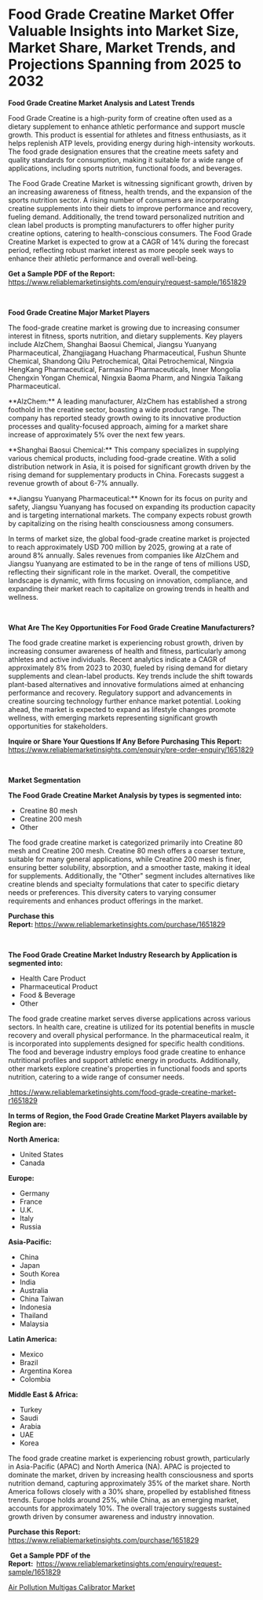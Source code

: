<p><h1>Food Grade Creatine Market Offer Valuable Insights into Market Size, Market Share, Market Trends, and Projections Spanning from 2025 to 2032</h1></p><p><strong>Food Grade Creatine Market Analysis and Latest Trends</strong></p>
<p><p>Food Grade Creatine is a high-purity form of creatine often used as a dietary supplement to enhance athletic performance and support muscle growth. This product is essential for athletes and fitness enthusiasts, as it helps replenish ATP levels, providing energy during high-intensity workouts. The food grade designation ensures that the creatine meets safety and quality standards for consumption, making it suitable for a wide range of applications, including sports nutrition, functional foods, and beverages.</p><p>The Food Grade Creatine Market is witnessing significant growth, driven by an increasing awareness of fitness, health trends, and the expansion of the sports nutrition sector. A rising number of consumers are incorporating creatine supplements into their diets to improve performance and recovery, fueling demand. Additionally, the trend toward personalized nutrition and clean label products is prompting manufacturers to offer higher purity creatine options, catering to health-conscious consumers. The Food Grade Creatine Market is expected to grow at a CAGR of 14% during the forecast period, reflecting robust market interest as more people seek ways to enhance their athletic performance and overall well-being.</p></p>
<p><strong>Get a Sample PDF of the Report:&nbsp;</strong> <a href="https://www.reliablemarketinsights.com/enquiry/request-sample/1651829?utm_campaign=3497&utm_medium=2&utm_source=Github&utm_content=ia&utm_term=23032025&utm_id=food-grade-creatine">https://www.reliablemarketinsights.com/enquiry/request-sample/1651829</a></p>
<p>&nbsp;</p>
<p><strong>Food Grade Creatine Major Market Players</strong></p>
<p><p>The food-grade creatine market is growing due to increasing consumer interest in fitness, sports nutrition, and dietary supplements. Key players include AlzChem, Shanghai Baosui Chemical, Jiangsu Yuanyang Pharmaceutical, Zhangjiagang Huachang Pharmaceutical, Fushun Shunte Chemical, Shandong Qilu Petrochemical, Qitai Petrochemical, Ningxia HengKang Pharmaceutical, Farmasino Pharmaceuticals, Inner Mongolia Chengxin Yongan Chemical, Ningxia Baoma Pharm, and Ningxia Taikang Pharmaceutical.</p><p>**AlzChem:** A leading manufacturer, AlzChem has established a strong foothold in the creatine sector, boasting a wide product range. The company has reported steady growth owing to its innovative production processes and quality-focused approach, aiming for a market share increase of approximately 5% over the next few years.</p><p>**Shanghai Baosui Chemical:** This company specializes in supplying various chemical products, including food-grade creatine. With a solid distribution network in Asia, it is poised for significant growth driven by the rising demand for supplementary products in China. Forecasts suggest a revenue growth of about 6-7% annually.</p><p>**Jiangsu Yuanyang Pharmaceutical:** Known for its focus on purity and safety, Jiangsu Yuanyang has focused on expanding its production capacity and is targeting international markets. The company expects robust growth by capitalizing on the rising health consciousness among consumers.</p><p>In terms of market size, the global food-grade creatine market is projected to reach approximately USD 700 million by 2025, growing at a rate of around 8% annually. Sales revenues from companies like AlzChem and Jiangsu Yuanyang are estimated to be in the range of tens of millions USD, reflecting their significant role in the market. Overall, the competitive landscape is dynamic, with firms focusing on innovation, compliance, and expanding their market reach to capitalize on growing trends in health and wellness.</p></p>
<p>&nbsp;</p>
<p><strong>What Are The Key Opportunities For Food Grade Creatine Manufacturers?</strong></p>
<p><p>The food grade creatine market is experiencing robust growth, driven by increasing consumer awareness of health and fitness, particularly among athletes and active individuals. Recent analytics indicate a CAGR of approximately 8% from 2023 to 2030, fueled by rising demand for dietary supplements and clean-label products. Key trends include the shift towards plant-based alternatives and innovative formulations aimed at enhancing performance and recovery. Regulatory support and advancements in creatine sourcing technology further enhance market potential. Looking ahead, the market is expected to expand as lifestyle changes promote wellness, with emerging markets representing significant growth opportunities for stakeholders.</p></p>
<p><strong>Inquire or Share Your Questions If Any Before Purchasing This Report:</strong> <a href="https://www.reliablemarketinsights.com/enquiry/pre-order-enquiry/1651829?utm_campaign=3497&utm_medium=2&utm_source=Github&utm_content=ia&utm_term=23032025&utm_id=food-grade-creatine">https://www.reliablemarketinsights.com/enquiry/pre-order-enquiry/1651829</a></p>
<p>&nbsp;</p>
<p><strong>Market Segmentation</strong></p>
<p><strong>The Food Grade Creatine Market Analysis by types is segmented into:</strong></p>
<p><ul><li>Creatine 80 mesh</li><li>Creatine 200 mesh</li><li>Other</li></ul></p>
<p><p>The food grade creatine market is categorized primarily into Creatine 80 mesh and Creatine 200 mesh. Creatine 80 mesh offers a coarser texture, suitable for many general applications, while Creatine 200 mesh is finer, ensuring better solubility, absorption, and a smoother taste, making it ideal for supplements. Additionally, the "Other" segment includes alternatives like creatine blends and specialty formulations that cater to specific dietary needs or preferences. This diversity caters to varying consumer requirements and enhances product offerings in the market.</p></p>
<p><strong>Purchase this Report:&nbsp;</strong><a href="https://www.reliablemarketinsights.com/purchase/1651829?utm_campaign=3497&utm_medium=2&utm_source=Github&utm_content=ia&utm_term=23032025&utm_id=food-grade-creatine">https://www.reliablemarketinsights.com/purchase/1651829</a></p>
<p>&nbsp;</p>
<p><strong>The Food Grade Creatine Market Industry Research by Application is segmented into:</strong></p>
<p><ul><li>Health Care Product</li><li>Pharmaceutical Product</li><li>Food & Beverage</li><li>Other</li></ul></p>
<p><p>The food grade creatine market serves diverse applications across various sectors. In health care, creatine is utilized for its potential benefits in muscle recovery and overall physical performance. In the pharmaceutical realm, it is incorporated into supplements designed for specific health conditions. The food and beverage industry employs food grade creatine to enhance nutritional profiles and support athletic energy in products. Additionally, other markets explore creatine's properties in functional foods and sports nutrition, catering to a wide range of consumer needs.</p></p>
<p><a href="https://www.reliablemarketinsights.com/food-grade-creatine-market-r1651829?utm_campaign=3497&utm_medium=2&utm_source=Github&utm_content=ia&utm_term=23032025&utm_id=food-grade-creatine">&nbsp;https://www.reliablemarketinsights.com/food-grade-creatine-market-r1651829</a></p>
<p><strong>In terms of Region, the Food Grade Creatine Market Players available by Region are:</strong></p>
<p>
    <p> <strong> North America: </strong>
        <ul>
            <li>United States</li>
            <li>Canada</li>
        </ul>
        </p> 
    <p> <strong> Europe: </strong>
        <ul>
            <li>Germany</li>
            <li>France</li>
            <li>U.K.</li>
            <li>Italy</li>
            <li>Russia</li>
        </ul>
        </p> 
    <p> <strong> Asia-Pacific: </strong>
        <ul>
            <li>China</li>
            <li>Japan</li>
            <li>South Korea</li>
            <li>India</li>
            <li>Australia</li>
            <li>China Taiwan</li>
            <li>Indonesia</li>
            <li>Thailand</li>
            <li>Malaysia</li>
        </ul>
        </p> 
    <p> <strong> Latin America: </strong>
        <ul>
            <li>Mexico</li>
            <li>Brazil</li>
            <li>Argentina Korea</li>
            <li>Colombia</li>
        </ul>
        </p> 
    <p> <strong> Middle East & Africa: </strong>
        <ul>
            <li>Turkey</li>
            <li>Saudi</li>
            <li>Arabia</li>
            <li>UAE</li>
            <li>Korea</li>
        </ul>
    </p>
    </p>
<p><p>The food grade creatine market is experiencing robust growth, particularly in Asia-Pacific (APAC) and North America (NA). APAC is projected to dominate the market, driven by increasing health consciousness and sports nutrition demand, capturing approximately 35% of the market share. North America follows closely with a 30% share, propelled by established fitness trends. Europe holds around 25%, while China, as an emerging market, accounts for approximately 10%. The overall trajectory suggests sustained growth driven by consumer awareness and industry innovation.</p></p>
<p><strong>Purchase this Report: </strong><a href="https://www.reliablemarketinsights.com/purchase/1651829?utm_campaign=3497&utm_medium=2&utm_source=Github&utm_content=ia&utm_term=23032025&utm_id=food-grade-creatine">https://www.reliablemarketinsights.com/purchase/1651829</a></p>
<p>&nbsp;<strong>Get a Sample PDF of the Report:&nbsp;&nbsp;</strong><a href="https://www.reliablemarketinsights.com/enquiry/request-sample/1651829?utm_campaign=3497&utm_medium=2&utm_source=Github&utm_content=ia&utm_term=23032025&utm_id=food-grade-creatine">https://www.reliablemarketinsights.com/enquiry/request-sample/1651829</a></p>
<p><strong></strong></p>
<p><p><a href="https://github.com/iyachikareva/Market-Research-Report-List-1/blob/main/air-pollution-multigas-calibrator-market.md?utm_campaign=3497&utm_medium=2&utm_source=Github&utm_content=ia&utm_term=23032025&utm_id=food-grade-creatine">Air Pollution Multigas Calibrator Market</a></p></p>